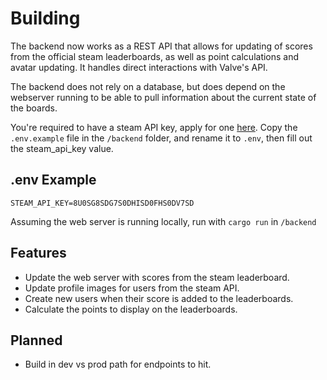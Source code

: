 # Building
The backend now works as a REST API that allows for updating of scores from the official steam leaderboards, as well as point calculations and avatar updating. It handles direct interactions with Valve's API.

The backend does not rely on a database, but does depend on the webserver running to be able to pull information about the current state of the boards.

You're required to have a steam API key, apply for one [here](https://steamcommunity.com/dev/apikey).
Copy the `.env.example` file in the `/backend` folder, and rename it to `.env`, then fill out the steam_api_key value.

## .env Example

```
STEAM_API_KEY=8U0SG8SDG7S0DHISD0FHS0DV7SD
```

Assuming the web server is running locally, run with `cargo run` in `/backend`

## Features
* Update the web server with scores from the steam leaderboard.
* Update profile images for users from the steam API.
* Create new users when their score is added to the leaderboards.
* Calculate the points to display on the leaderboards.

## Planned
* Build in dev vs prod path for endpoints to hit.